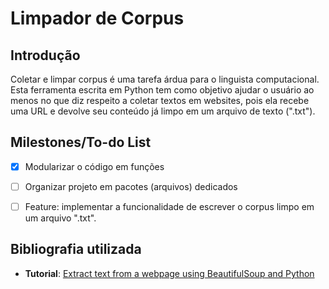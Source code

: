 # Limpador de Corpus

## Introdução

Coletar e limpar corpus é uma tarefa árdua para o linguista computacional. Esta ferramenta escrita em Python tem como objetivo ajudar o usuário ao menos no que diz respeito a coletar textos em websites, pois ela recebe uma URL e devolve seu conteúdo já limpo em um arquivo de texto (".txt").

## Milestones/To-do List

- [x] Modularizar o código em funções
- [ ] Organizar projeto em pacotes (arquivos) dedicados
- [ ] Feature: implementar a funcionalidade de escrever o corpus limpo em um arquivo ".txt".



## Bibliografia utilizada

* **Tutorial**: [Extract text from a webpage using BeautifulSoup and Python](https://matix.io/extract-text-from-webpage-using-beautifulsoup-and-python/)

